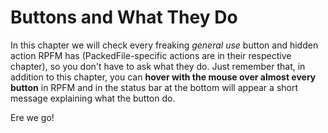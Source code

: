 # Buttons and What They Do

In this chapter we will check every freaking *general use* button and hidden action RPFM has (PackedFile-specific actions are in their respective chapter), so you don't have to ask what they do. Just remember that, in addition to this chapter, you can **hover with the mouse over almost every button** in RPFM and in the status bar at the bottom will appear a short message explaining what the button do.

Ere we go!